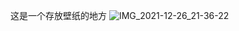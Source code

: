 这是一个存放壁纸的地方
![IMG_2021-12-26_21-36-22](https://github.com/user-attachments/assets/62a2cd66-82a6-474a-a153-17ba0709ae2b)
